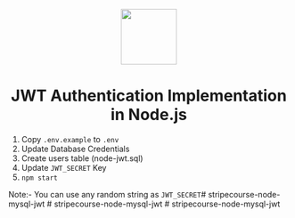 <p align="center"><img src="https://jwt.io/img/pic_logo.svg" width="100"></p> 
  
### <h1 align="center" id="heading">JWT Authentication Implementation in Node.js</h1>

1. Copy `.env.example` to `.env`
2. Update Database Credentials
3. Create users table (node-jwt.sql)
4. Update `JWT_SECRET` Key 
5. `npm start`

Note:- You can use any random string as `JWT_SECRET`#   s t r i p e c o u r s e - n o d e - m y s q l - j w t  
 #   s t r i p e c o u r s e - n o d e - m y s q l - j w t  
 #   s t r i p e c o u r s e - n o d e - m y s q l - j w t  
 